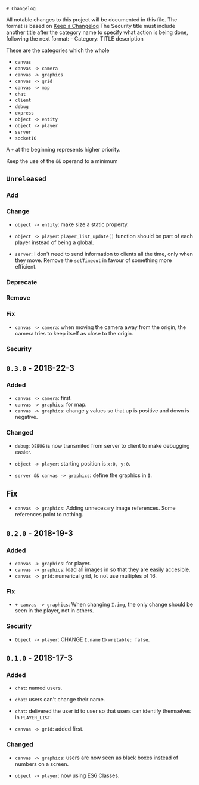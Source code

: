 	# Changelog
All notable changes to this project will be documented in this file.
The format is based on [Keep a Changelog](http://keepachangelog.com/en/1.0.0/)
The Security title must include another title after the category name to specify what action is being done, following the next format:
	- Category: TITLE description

These are the categories which the whole 
- `canvas`
- `canvas -> camera`
- `canvas -> graphics`
- `canvas -> grid`
- `canvas -> map`
- `chat`
- `client`
- `debug`
- `express`
- `object -> entity`
- `object -> player`
- `server`
- `socketIO`

A `+` at the beginning represents higher priority.

Keep the use of the `&&` operand to a minimum

## `Unreleased`
### Add

### Change
- `object -> entity`: make size a static property.
- `object -> player`: `player_list_update()` function should be part of each player instead of being a global.

- `server`: I don't need to send information to clients all the time, only when they move. Remove the `setTimeout` in favour of something more efficient.

### Deprecate

### Remove

### Fix
- `canvas -> camera`: when moving the camera away from the origin, the camera tries to keep itself as close to the origin.

### Security



## `0.3.0` - 2018-22-3
### Added
- `canvas -> camera`: first.
- `canvas -> graphics`: for map.
- `canvas -> graphics`: change `y` values so that up is positive and down is negative.

### Changed
- `debug`: `DEBUG` is now transmited from server to client to make debugging easier.

- `object -> player`: starting position is `x:0, y:0`.

- `server && canvas -> graphics`: define the graphics in `I`.

## Fix
- `canvas -> graphics`: Adding unnecesary image references. Some references point to nothing.



## `0.2.0` - 2018-19-3
### Added
- `canvas -> graphics`: for player.
- `canvas -> graphics`: load all images in so that they are easily accesible.
- `canvas -> grid`: numerical grid, to not use multiples of 16.

### Fix
- `+ canvas -> graphics`: When changing `I.img`, the only change should be seen in the player, not in others.

### Security
- `Object -> player`: CHANGE `I.name` to `writable: false`.



## `0.1.0` - 2018-17-3
### Added
- `chat`: named users.
- `chat`: users can't change their name.
- `chat`: delivered the user id to user so that users can identify themselves in `PLAYER_LIST`.

- `canvas -> grid`: added first.

### Changed
- `canvas -> graphics`: users are now seen as black boxes instead of numbers on a screen.

- `object -> player`: now using ES6 Classes.